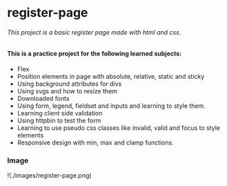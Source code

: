 # register-page
###### This project is a basic register page made with html and css. 

#### This is a practice project for the following learned subjects: 

* Flex
* Position elements in page with absolute, relative, static and sticky
* Using background attributes for divs
* Using svgs and how to resize them
* Downloaded fonts
* Using form, legend, fieldset and inputs and learning to style them.
* Learning client side validation
* Using httpbin to test the form
* Learning to use pseudo css classes like invalid, valid and focus to style elements
* Responsive design with min, max and clamp functions.

### Image
!(./images/register-page.png)



